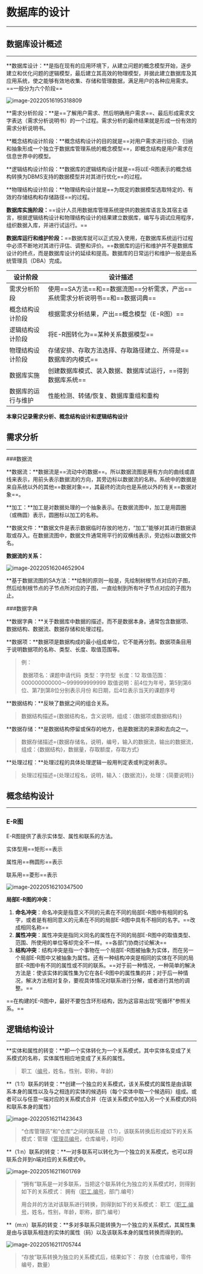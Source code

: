 # 数据库的设计

---

## 数据库设计概述

---

**数据库设计：**是指在现有的应用环境下，从建立问题的概念模型开始，逐步建立和优化问题的逻辑模型，最后建立其高效的物理模型，并据此建立数据库及其应用系统，使之能够有效地收集、存储和管理数据，满足用户的各种应用需求。==一般分为六个阶段==

![image-20220516195318809](image-20220516195318809.png)

**需求分析阶段：**是==了解用户需求、然后明确用户需求==、最后形成需求文字表达（需求分析说明书）的一个过程。需求分析的最终结果就是形成一份有效的需求分析说明书。

**概念结构设计阶段：**概念结构设计的目的就是==对用户需求进行综合、归纳和抽象形成一个独立于数据库管理系统的概念模型==，即概念结构是用户需求在信息世界中的模型。

**逻辑结构设计阶段：**数据库的逻辑结构设计就是==将以E-R图表示的概念结构转换为DBMS支持的数据模型并对其进行优化==的过程。

**物理结构设计阶段：**物理结构设计就是==为既定的数据模型选取特定的、有效的存储结构和存储路径==的过程。

**数据库实施阶段：**==设计人员用数据库管理系统提供的数据库语言及其宿主语言，根据逻辑结构设计和物理结构设计的结果建立数据库，编写与调试应用程序，组织数据入库，并进行试运行。==

**数据库运行和维护阶段：**==数据库就可以正式投入使用，在数据库系统运行过程中必须不断地对其进行评估、调整和评价。==数据库的运行和维护并不是数据库设计的终点，而是数据库设计的延续和提高。数据库的日常运行和维护一般是由系统管理员（DBA）完成。

| 设计阶段           | 设计描述                                                     |
| ------------------ | ------------------------------------------------------------ |
| 需求分析阶段       | 使用==SA方法==和==数据流图==分析需求，产出==系统需求分析说明书==和==数据词典== |
| 概念结构设计阶段   | 根据需求分析结果，产出==概念模型（E-R图）==                  |
| 逻辑结构设计阶段   | 将E-R图转化为==某种关系数据模型==                            |
| 物理结构设计阶段   | 存储安排、存取方法选择、存取路径建立、所得是==数据库的内模式== |
| 数据库实施         | 创建数据库模式、装入数据、数据库试运行，==得到数据库系统==   |
| 数据库的运行与维护 | 性能检测、转储/恢复、数据库重组和重构                        |

**本章只记录需求分析、概念结构设计和逻辑结构设计**

## 需求分析

---

###数据流

**数据流：**数据流是==流动中的数据==。所以数据流图是用有方向的曲线或直线来表示，用前头表示数据流的方向，其旁边标以数据流的名称。系统中的数据是来自系统以外的其他==数据对象==，其最终的流向也是系统以外的有关==数据对象==。

**加工：**加工是对数据处理的一个抽象表示。在数据流图中，加工是用圆圈（或椭圆）表示，圆圈标以加工的名称。

**数据文件：**数据文件是表示数据临时存放的地方，“加工”能够对其进行数据读取或存入。在数据流图中，数据文件通常用平行的双横线表示，旁边标以数据文件名。

**数据流的关系：**

![image-20220516204652904](image-20220516204652904.png)

**基于数据流图的SA方法：**绘制的原则一般是，先绘制树根节点对应的子图，然后绘制根节点的子节点所对应的子图，一直绘制到所有叶子节点对应的子图为止。

###数据字典

**数据字典：**关于数据库中数据的描述，而不是数据本身。通常包含数据项、数据结构、数据流、数据存储和处理过程。

**数据项：**数据项是数据构成的最小组成单位，它不能再分割。数据项条目用于说明数据项的名称、类型、长度、取值范围等。

> 例：
>
> ​    数据项名：课题申请代码
> ​	类型：字符型
> ​	长度：12
> ​	取值范围：000000000000～999999999999
> ​	取值说明：前4位为年号，第5到第6位、第7到第8位分别表示月份	和日期，后4位表示当天的课题序号

**数据结构：**反映了数据之间的组合关系。

>数据结构描述={数据结构名，含义说明，组成：{数据项或数据结构}}

**数据存储：**是数据结构停留或保存的地方，也是数据流的来源和去向之一。

>数据存储描述={数据存储名，说明，编号，输入的数据流，输出的数据流，组成：{数据结构}，数据量，存取额度，存取方式}

**处理过程：**处理过程的具体处理逻辑一般用判定表或判定树表示。

>处理过程描述={处理过程名，说明，输入：{数据流}}，处理：{简要说明}}

## 概念结构设计

---

### E-R图

E-R图提供了表示实体型、属性和联系的方法。

实体型用==矩形==表示

属性用==椭圆形==表示

联系用==菱形==表示

![image-20220516210347500](image-20220516210347500.png)

**局部E-R图的冲突：**

1. **命名冲突**：命名冲突是指意义不同的元素在不同的局部E-R图中有相同的名字，或者是有相同意义的元素在不同的局部E-R图中具有不相同的名字。==改成相同名称==
2. **属性冲突**：属性冲突是指同义同名的属性在不同的局部E-R图中的取值类型、范围、所使用的单位等却完全不一样。==各部门协商讨论解决==
3. **结构冲突**：结构冲突是指一个事物在一个局部E-R图被抽象为实体，而在另一个局部E-R图中又被抽象为属性。还有一种结构冲突是相同的实体在不同的局部E-R图中有不同的属性或不同的联系。==对于前一种情况，一种简单的解决方法是：使该实体的属性集为它在各E-R图中的属性集的并；对于后一种情况，解决方法相对复杂，要视具体情况对联系进行分解，或者进行其他的调整。==

==在构建的E-R图中，最好不要包含环形结构，因为这容易出现“死循环”参照关系。==

## 逻辑结构设计

---

**实体和属性的转变：**即一个实体转化为一个关系模式，其中实体名变成了关系模式的名称，实体属性相应地变成了关系的属性。

>职工（<u>编号</u>，姓名，性别，职称，年龄）

**（1:1）联系的转变：**创建一个独立的关系模式，该关系模式的属性是由该联系本身的属性以及与之相连的实体的候选码（每个实体中取一个候选码）组成。或者可以与任意一端对应的关系模式合并（在该关系模式中加入另一个关系模式的码和联系本身的属性）

![image-20220516211423643](image-20220516211423643.png)

>“仓库管理员”和“仓库”之间的联系是（1:1），该联系转换后形成如下的关系模式：管理（<u>管理员编号</u>，仓库编号，时间）

**（1:n）联系的转变：**一对多联系可以转化为一个独立的关系模式，也可以将联系合并到n端对应的关系模式中。

![image-20220516211601769](image-20220516211601769.png)

>“拥有”联系是一对多联系，当把这个联系转化为独立的关系模式时，则得到如下的关系模式：
>		拥有（<u>职工.编号</u>，部门.编号）
>
>用合并的方法对该联系进行转换，则得到如下的关系模式：
>		职工（<u>职工.编号</u>，姓名，性别，年龄，职称，部门.编号）

**（m:n）联系的转变：**多对多联系只能转换为一个独立的关系模式，其属性集是由与该联系相连的实体的属性（码）以及该联系本身的属性转换而得到的。

![image-20220516211705744](image-20220516211705744.png)

>“存放”联系转换为独立的关系模式后，结果如下： 
>	存放（仓库编号，零件编号，数量）

